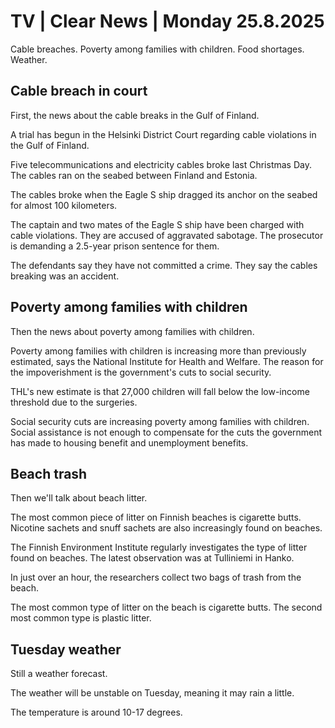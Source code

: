 # TV | Clear News | Monday 25.8.2025

Cable breaches. Poverty among families with children. Food shortages. Weather.

## Cable breach in court

First, the news about the cable breaks in the Gulf of Finland.

A trial has begun in the Helsinki District Court regarding cable violations in the Gulf of Finland.

Five telecommunications and electricity cables broke last Christmas Day. The cables ran on the seabed between Finland and Estonia.

The cables broke when the Eagle S ship dragged its anchor on the seabed for almost 100 kilometers.

The captain and two mates of the Eagle S ship have been charged with cable violations. They are accused of aggravated sabotage. The prosecutor is demanding a 2.5-year prison sentence for them.

The defendants say they have not committed a crime. They say the cables breaking was an accident.

## Poverty among families with children

Then the news about poverty among families with children.

Poverty among families with children is increasing more than previously estimated, says the National Institute for Health and Welfare. The reason for the impoverishment is the government's cuts to social security.

THL's new estimate is that 27,000 children will fall below the low-income threshold due to the surgeries.

Social security cuts are increasing poverty among families with children. Social assistance is not enough to compensate for the cuts the government has made to housing benefit and unemployment benefits.

## Beach trash

Then we'll talk about beach litter.

The most common piece of litter on Finnish beaches is cigarette butts. Nicotine sachets and snuff sachets are also increasingly found on beaches.

The Finnish Environment Institute regularly investigates the type of litter found on beaches. The latest observation was at Tulliniemi in Hanko.

In just over an hour, the researchers collect two bags of trash from the beach.

The most common type of litter on the beach is cigarette butts. The second most common type is plastic litter.

## Tuesday weather

Still a weather forecast.

The weather will be unstable on Tuesday, meaning it may rain a little.

The temperature is around 10-17 degrees.
